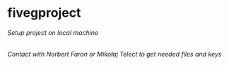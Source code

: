 # fivegproject
###### Setup project on local machine
###### Contact with Norbert Faron or Mikołaj Telect to get needed files and keys
